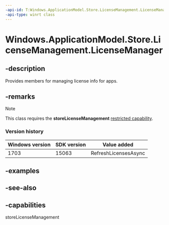 ```yaml
---
-api-id: T:Windows.ApplicationModel.Store.LicenseManagement.LicenseManager
-api-type: winrt class
---
```


<!-- Class syntax.
public class LicenseManager
-->

# Windows.ApplicationModel.Store.LicenseManagement.LicenseManager

## -description
Provides members for managing license info for apps.

## -remarks

> [!NOTE]
> This class requires the **storeLicenseManagement** [restricted capability](https://docs.microsoft.com/windows/uwp/packaging/app-capability-declarations).

### Version history

| Windows version | SDK version | Value added |
| -- | -- | -- |
| 1703 | 15063 | RefreshLicensesAsync |

## -examples

## -see-also


## -capabilities
storeLicenseManagement
